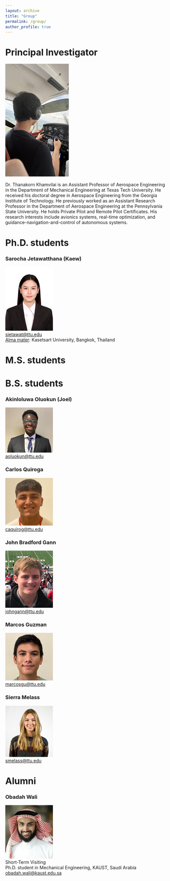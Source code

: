 ```yaml
---
layout: archive
title: "Group"
permalink: /group/
author_profile: true
---
```

# Principal Investigator

![tk_pilot](/images/tk_pilot.png#left "tk_pilot") 

 Dr. Thanakorn Khamvilai is an Assistant Professor of Aerospace Engineering in the Department of Mechanical Engineering at Texas Tech University. He received his doctoral degree in Aerospace Engineering from the Georgia Institute of Technology. He previously worked as an Assistant Research Professor in the Department of Aerospace Engineering at the Pennsylvania State University. He holds Private Pilot and Remote Pilot Certificates. His research interests include avionics systems, real-time optimization, and guidance-navigation-and-control of autonomous systems.

# Ph.D. students
### Sarocha Jetawatthana (Kaew)
![Jetawatthana](/images/Jetawatthana.png#left "Jetawattha")\
sjetawat@ttu.edu\
<ins>Alma mater</ins>: Kasetsart University, Bangkok, Thailand

# M.S. students

# B.S. students

### Akinloluwa Oluokun (Joel)
![AkinloluwaOluokun](/images/AkinloluwaOluokun.png#left "AkinloluwaOluokun")\
aoluokun@ttu.edu

### Carlos Quiroga

![CarlosQuiroga](/images/CarlosQuiroga.png#left "CarlosQuiroga")\
caquirog@ttu.edu

### John Bradford Gann

![JohnBradfordGann](/images/JohnBradfordGann.png#left "JohnBradfordGann")\
johngann@ttu.edu

### Marcos Guzman

![MarcosGuzman](/images/MarcosGuzman.png#left "MarcosGuzman")\
marcosgu@ttu.edu

### Sierra Melass

![SierraMelass](/images/SierraMelass.png#left "SierraMelass")\
smelass@ttu.edu

# Alumni

### Obadah Wali

![ObadahWali](/images/ObadahWali.png#left "ObadaWali")\
Short-Term Visiting\
Ph.D. student in Mechanical Engineering, KAUST, Saudi Arabia\
obadah.wali@kaust.edu.sa